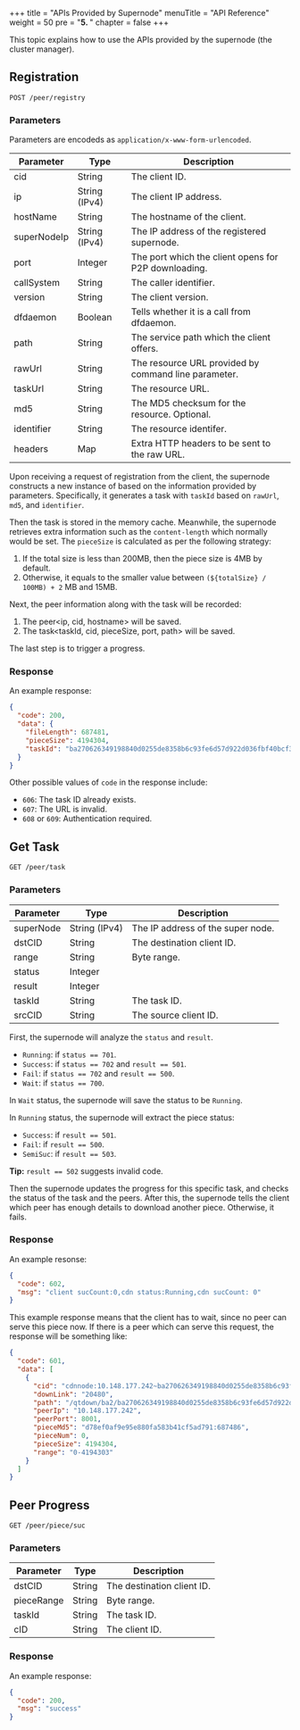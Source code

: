 +++
title = "APIs Provided by Supernode"
menuTitle = "API Reference"
weight = 50
pre = "<b>5. </b>"
chapter = false
+++

This topic explains how to use the APIs provided by the supernode (the cluster manager).
<!--more-->

## Registration

```
POST /peer/registry
```

### Parameters

Parameters are encodeds as `application/x-www-form-urlencoded`.

| Parameter | Type | Description |
|---|---|---|
| cid | String | The client ID. |
| ip | String (IPv4) | The client IP address. |
| hostName | String | The hostname of the client. |
| superNodeIp | String (IPv4) | The IP address of the registered supernode. |
| port | Integer | The port which the client opens for P2P downloading. |
| callSystem | String | The caller identifier. |
| version | String | The client version. |
| dfdaemon | Boolean | Tells whether it is a call from dfdaemon. |
| path | String | The service path which the client offers. |
| rawUrl | String | The resource URL provided by command line parameter. |
| taskUrl | String | The resource URL. |
| md5 | String | The MD5 checksum for the resource. Optional. |
| identifier | String | The resource identifer. |
| headers | Map | Extra HTTP headers to be sent to the raw URL. |

Upon receiving a request of registration from the client, the supernode constructs a new instance of based on the information provided by parameters. Specifically, it generates a task with `taskId` based on `rawUrl`, `md5`, and `identifier`.

Then the task is stored in the memory cache. Meanwhile, the supernode retrieves extra information such as the `content-length` which normally would be set. The `pieceSize` is calculated as per the following strategy:

1. If the total size is less than 200MB, then the piece size is 4MB by default.
2. Otherwise, it equals to the smaller value between `(${totalSize} / 100MB) + 2` MB and 15MB.

Next, the peer information along with the task will be recorded:

1. The peer<ip, cid, hostname> will be saved.
2. The task<taskId, cid, pieceSize, port, path> will be saved.

The last step is to trigger a progress.

### Response

An example response:

```json
{
  "code": 200,
  "data": {
    "fileLength": 687481,
    "pieceSize": 4194304,
    "taskId": "ba270626349198840d0255de8358b6c93fe6d57d922d036fbf40bcf3499f44a8"
  }
}
```

Other possible values of `code` in the response include:

- `606`: The task ID already exists.
- `607`: The URL is invalid.
- `608` or `609`: Authentication required.

## Get Task

```
GET /peer/task
```

### Parameters

| Parameter | Type | Description |
|---|---|---|
| superNode | String (IPv4) | The IP address of the super node. |
| dstCID | String | The destination client ID. |
| range | String | Byte range. |
| status | Integer |  |
| result | Integer |  |
| taskId | String | The task ID. |
| srcCID | String | The source client ID. |

First, the supernode will analyze the `status` and `result`.

- `Running`: if `status == 701`.
- `Success`: if `status == 702` and `result == 501`.
- `Fail`: if `status == 702` and `result == 500`.
- `Wait`: if `status == 700`.

In `Wait` status, the supernode will save the status to be `Running`.

In `Running` status, the supernode will extract the piece status:

- `Success`: if `result == 501`.
- `Fail`: if `result == 500`.
- `SemiSuc`: if `result == 503`.

**Tip:** `result == 502` suggests invalid code.

Then the supernode updates the progress for this specific task, and checks the status of  the task and the peers. After this, the supernode tells the client which peer has enough details to download another piece. Otherwise, it fails.

### Response

An example resonse:

```json
{
  "code": 602,
  "msg": "client sucCount:0,cdn status:Running,cdn sucCount: 0"
}
```

This example response means that the client has to wait, since no peer can serve this piece now. If there is a peer which can serve this request, the response will be something like:

```json
{
  "code": 601,
  "data": [
    {
      "cid": "cdnnode:10.148.177.242~ba270626349198840d0255de8358b6c93fe6d57d922d036fbf40bcf3499f44a8",
      "downLink": "20480",
      "path": "/qtdown/ba2/ba270626349198840d0255de8358b6c93fe6d57d922d036fbf40bcf3499f44a8",
      "peerIp": "10.148.177.242",
      "peerPort": 8001,
      "pieceMd5": "d78ef0af9e95e880fa583b41cf5ad791:687486",
      "pieceNum": 0,
      "pieceSize": 4194304,
      "range": "0-4194303"
    }
  ]
}
```

## Peer Progress

```
GET /peer/piece/suc
```

### Parameters

| Parameter | Type | Description |
|---|---|---|
| dstCID | String | The destination client ID. |
| pieceRange | String | Byte range. |
| taskId | String | The task ID. |
| cID | String | The client ID. |

### Response

An example response:

```json
{
  "code": 200,
  "msg": "success"
}
```